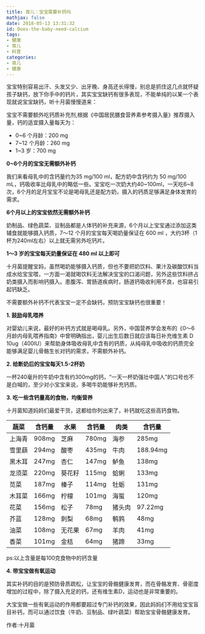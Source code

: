 ```yaml
---
title: 育儿：宝宝需要补钙吗
mathjax: false
date: 2018-05-13 13:31:32
id: Does-the-baby-need-calcium
tags:
- 健康
- 育儿
- 科普
categories:
- 育儿
- 健康
---
```


宝宝特别容易出汗、头发又少、出牙晚、身高还长得慢，别总是抓住这几点就怀疑孩子缺钙，放下你手中的钙片，其实宝宝缺钙有很多表现，不能单纯的以某一个表现就说宝宝缺钙，听十月菌慢慢道来：

<!---more--->

宝宝不需要额外吃钙质补充剂,根据《中国居民膳食营养素参考摄入量》推荐摄入量，钙的适宜摄入量每天为：
- 0~6 个月龄：200 mg
- 7~12 个月龄：260 mg
- 1~3 岁：700 mg

**0~6个月的宝宝无需额外补钙**

我们来看母乳中的含钙量约为35 mg/100 ml，配方奶中含钙约为 50 mg/100 mL，钙吸收率比母乳中的略低一些。宝宝吃一次奶大约40~100ml，一天吃6~8次，6个月的足月宝宝不论是喝母乳还是配方奶，摄入的钙质足够满足身体发育的需求。

**6个月以上的宝宝依然无需额外补钙**

奶制品、绿色蔬菜、豆制品都是人体钙的补充来源，6个月以上宝宝通过添加这类辅食就能够摄入钙质，7～12 个月的宝宝每天喝奶量保证在 600 ml ，大约3杯（1杯为240ml左右）以上就无需另外吃钙片。

**1～3 岁的宝宝每天奶量保证在 480 ml 以上即可**

十月菌提醒宝妈，虽然喝奶能够摄入钙质，但也不要把奶饮料、果汁及碳酸饮料当成水给宝宝喂，一方面一渴就喝饮料无法解决宝宝的口渴问题，另外这些饮料挤占奶类摄入而影响钙摄入。患腹泻、胃肠道疾病时，肠道钙吸收利用不良，也容易引起钙缺乏。

不需要额外补钙不代表宝宝一定不会缺钙，预防宝宝缺钙也很重要！

**1. 鼓励母乳喂养**

对婴幼儿来说，最好的补钙方式就是喝母乳。另外，中国营养学会发布的《0～6 月龄内母乳喂养指南》中曾明确指出，婴儿出生后数日就应该每日补充维生素 D 10ug（400IU）来帮助身体吸收母乳中含有的钙质，从纯母乳中吸收的钙质完全能够满足婴儿骨骼生长对钙的需求，不需额外补钙。

**2. 给断奶后的宝宝每天1.5-2杯奶**

一杯240毫升的牛奶中含有约300mg的钙，“一天一杯奶强壮中国人”的口号也不是白喊的，至少对小宝宝来说，多喝牛奶能够补充钙质。

**3. 吃一些含钙量高的食物，均衡营养**

十月菌知道妈妈们最爱干货，这都给你列出来了，补钙就吃这些高钙食物。

| 蔬菜   | 含钙量 | 水果   | 含钙量 | 肉类   | 含钙量   |
| ------ | ------ | ------ | ------ | ------ | -------- |
| 上海青 | 908mg  | 芝麻   | 780mg  | 海参   | 285mg    |
| 雪里蕻 | 294mg  | 酸枣   | 435mg  | 牛肉   | 188.94mg |
| 黑木耳 | 247mg  | 杏仁   | 147mg  | 鲈鱼   | 138mg    |
| 龙须菜 | 220mg  | 葵花籽 | 115mg  | 蛤蜊   | 133mg    |
| 苋菜   | 187mg  | 榛子   | 114mg  | 牡蛎   | 131mg    |
| 木耳菜 | 166mg  | 柠檬   | 101mg  | 海蜇   | 120mg    |
| 花菜   | 156mg  | 松子   | 78mg   | 猪头肉 | 97.22mg  |
| 芥蓝   | 128mg  | 刺梨   | 68mg   | 鹌鹑   | 48mg     |
| 油菜   | 108mg  | 无花果 | 67mg   | 羊肉   | 41mg     |
| 香菜   | 101mg  | 金桔   | 64mg   | 猪蹄   | 33mg     |

ps:以上含量是每100克食物中的钙含量

**4. 带宝宝做有氧运动**

其实补钙的目的是预防骨质疏松，让宝宝的骨骼健康发育，而在骨骼发育、骨密度增加的过程中，除了摄入充足的钙，还有维生素D，运动也是非常重要的。

大宝宝做一些有氧运动的作用都要超过专门补钙的效果，因此妈妈们不用给宝宝盲目补钙，而可以通过饮食（牛奶、豆制品、绿叶蔬菜）帮助宝宝骨骼健康发育。

作者:十月菌